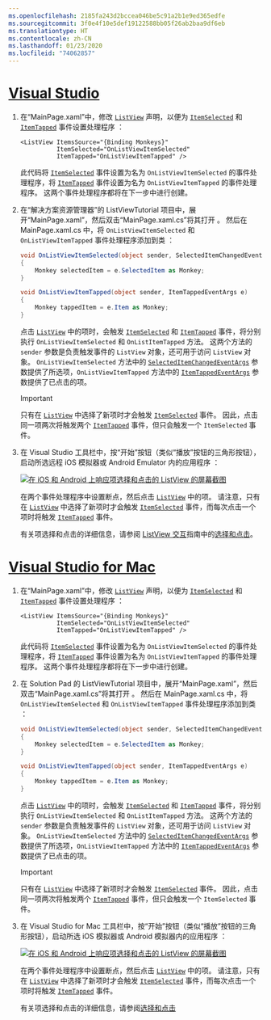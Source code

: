 ```yaml
---
ms.openlocfilehash: 2185fa243d2bccea046be5c91a2b1e9ed365edfe
ms.sourcegitcommit: 3f0e4f10e5def19122588bb05f26ab2baa9df6eb
ms.translationtype: HT
ms.contentlocale: zh-CN
ms.lasthandoff: 01/23/2020
ms.locfileid: "74062857"
---
```

# <a name="visual-studiotabvswin"></a>[Visual Studio](#tab/vswin)

1. 在“MainPage.xaml”中，修改 [`ListView`](xref:Xamarin.Forms.ListView) 声明，以便为 [`ItemSelected`](xref:Xamarin.Forms.ListView.ItemSelected) 和 [`ItemTapped`](xref:Xamarin.Forms.ListView.ItemTapped) 事件设置处理程序  ：

    ```xaml
    <ListView ItemsSource="{Binding Monkeys}"
              ItemSelected="OnListViewItemSelected"
              ItemTapped="OnListViewItemTapped" />
    ```

    此代码将 [`ItemSelected`](xref:Xamarin.Forms.ListView.ItemSelected) 事件设置为名为 `OnListViewItemSelected` 的事件处理程序，将 [`ItemTapped`](xref:Xamarin.Forms.ListView.ItemTapped) 事件设置为名为 `OnListViewItemTapped` 的事件处理程序。 这两个事件处理程序都将在下一步中进行创建。

1. 在“解决方案资源管理器”的 ListViewTutorial 项目中，展开“MainPage.xaml”，然后双击“MainPage.xaml.cs”将其打开     。 然后在 MainPage.xaml.cs 中，将 `OnListViewItemSelected` 和 `OnListViewItemTapped` 事件处理程序添加到类  ：

    ```csharp
    void OnListViewItemSelected(object sender, SelectedItemChangedEventArgs e)
    {
        Monkey selectedItem = e.SelectedItem as Monkey;
    }

    void OnListViewItemTapped(object sender, ItemTappedEventArgs e)
    {
        Monkey tappedItem = e.Item as Monkey;
    }
    ```

    点击 [`ListView`](xref:Xamarin.Forms.ListView) 中的项时，会触发 [`ItemSelected`](xref:Xamarin.Forms.ListView.ItemSelected) 和 [`ItemTapped`](xref:Xamarin.Forms.ListView.ItemTapped) 事件，将分别执行 `OnListViewItemSelected` 和 `OnListItemTapped` 方法。 这两个方法的 `sender` 参数是负责触发事件的 `ListView` 对象，还可用于访问 `ListView` 对象。 `OnListViewItemSelected` 方法中的 [`SelectedItemChangedEventArgs`](xref:Xamarin.Forms.SelectedItemChangedEventArgs) 参数提供了所选项，`OnListViewItemTapped` 方法中的 [`ItemTappedEventArgs`](xref:Xamarin.Forms.ItemTappedEventArgs) 参数提供了已点击的项。

    > [!IMPORTANT]
    > 只有在 [`ListView`](xref:Xamarin.Forms.ListView) 中选择了新项时才会触发 [`ItemSelected`](xref:Xamarin.Forms.ListView.ItemSelected) 事件。 因此，点击同一项两次将触发两个 [`ItemTapped`](xref:Xamarin.Forms.ListView.ItemTapped) 事件，但只会触发一个 `ItemSelected` 事件。

1. 在 Visual Studio 工具栏中，按“开始”按钮（类似“播放”按钮的三角形按钮），启动所选远程 iOS 模拟器或 Android Emulator 内的应用程序  ：

    [![在 iOS 和 Android 上响应项选择和点击的 ListView 的屏幕截图](../images/item-selection.png "ListView 项选择")](../images/item-selection-large.png#lightbox "ListView 项选择")

    在两个事件处理程序中设置断点，然后点击 [`ListView`](xref:Xamarin.Forms.ListView) 中的项。 请注意，只有在 [`ListView`](xref:Xamarin.Forms.ListView) 中选择了新项时才会触发 [`ItemSelected`](xref:Xamarin.Forms.ListView.ItemSelected) 事件，而每次点击一个项时将触发 [`ItemTapped`](xref:Xamarin.Forms.ListView.ItemTapped) 事件。

    有关项选择和点击的详细信息，请参阅 [ListView 交互](~/xamarin-forms/user-interface/listview/interactivity.md)指南中的[选择和点击](~/xamarin-forms/user-interface/listview/interactivity.md#selection-and-taps)。

# <a name="visual-studio-for-mactabvsmac"></a>[Visual Studio for Mac](#tab/vsmac)

1. 在“MainPage.xaml”中，修改 [`ListView`](xref:Xamarin.Forms.ListView) 声明，以便为 [`ItemSelected`](xref:Xamarin.Forms.ListView.ItemSelected) 和 [`ItemTapped`](xref:Xamarin.Forms.ListView.ItemTapped) 事件设置处理程序  ：

    ```xaml
    <ListView ItemsSource="{Binding Monkeys}"
              ItemSelected="OnListViewItemSelected"
              ItemTapped="OnListViewItemTapped" />
    ```

    此代码将 [`ItemSelected`](xref:Xamarin.Forms.ListView.ItemSelected) 事件设置为名为 `OnListViewItemSelected` 的事件处理程序，将 [`ItemTapped`](xref:Xamarin.Forms.ListView.ItemTapped) 事件设置为名为 `OnListViewItemTapped` 的事件处理程序。 这两个事件处理程序都将在下一步中进行创建。

1. 在 Solution Pad 的 ListViewTutorial 项目中，展开“MainPage.xaml”，然后双击“MainPage.xaml.cs”将其打开     。 然后在 MainPage.xaml.cs 中，将 `OnListViewItemSelected` 和 `OnListViewItemTapped` 事件处理程序添加到类  ：

    ```csharp
    void OnListViewItemSelected(object sender, SelectedItemChangedEventArgs e)
    {
        Monkey selectedItem = e.SelectedItem as Monkey;
    }

    void OnListViewItemTapped(object sender, ItemTappedEventArgs e)
    {
        Monkey tappedItem = e.Item as Monkey;
    }
    ```

    点击 [`ListView`](xref:Xamarin.Forms.ListView) 中的项时，会触发 [`ItemSelected`](xref:Xamarin.Forms.ListView.ItemSelected) 和 [`ItemTapped`](xref:Xamarin.Forms.ListView.ItemTapped) 事件，将分别执行 `OnListViewItemSelected` 和 `OnListItemTapped` 方法。 这两个方法的 `sender` 参数是负责触发事件的 `ListView` 对象，还可用于访问 `ListView` 对象。 `OnListViewItemSelected` 方法中的 [`SelectedItemChangedEventArgs`](xref:Xamarin.Forms.SelectedItemChangedEventArgs) 参数提供了所选项，`OnListViewItemTapped` 方法中的 [`ItemTappedEventArgs`](xref:Xamarin.Forms.ItemTappedEventArgs) 参数提供了已点击的项。

    > [!IMPORTANT]
    > 只有在 [`ListView`](xref:Xamarin.Forms.ListView) 中选择了新项时才会触发 [`ItemSelected`](xref:Xamarin.Forms.ListView.ItemSelected) 事件。 因此，点击同一项两次将触发两个 [`ItemTapped`](xref:Xamarin.Forms.ListView.ItemTapped) 事件，但只会触发一个 `ItemSelected` 事件。

1. 在 Visual Studio for Mac 工具栏中，按“开始”按钮（类似“播放”按钮的三角形按钮），启动所选 iOS 模拟器或 Android 模拟器内的应用程序  ：

    [![在 iOS 和 Android 上响应项选择和点击的 ListView 的屏幕截图](../images/item-selection.png "ListView 项选择")](../images/item-selection-large.png#lightbox "ListView 项选择")

    在两个事件处理程序中设置断点，然后点击 [`ListView`](xref:Xamarin.Forms.ListView) 中的项。 请注意，只有在 [`ListView`](xref:Xamarin.Forms.ListView) 中选择了新项时才会触发 [`ItemSelected`](xref:Xamarin.Forms.ListView.ItemSelected) 事件，而每次点击一个项时将触发 [`ItemTapped`](xref:Xamarin.Forms.ListView.ItemTapped) 事件。

    有关项选择和点击的详细信息，请参阅[选择和点击](~/xamarin-forms/user-interface/listview/interactivity.md#selection-and-taps)

